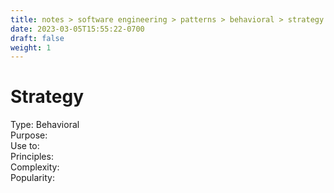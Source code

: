 ```yaml
---
title: notes > software engineering > patterns > behavioral > strategy
date: 2023-03-05T15:55:22-0700
draft: false
weight: 1
---
```

# Strategy
Type: Behavioral  
Purpose:  
Use to:  
Principles:  
Complexity:  
Popularity:  
